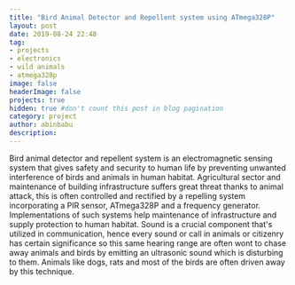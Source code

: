 ```yaml
---
title: "Bird Animal Detector and Repellent system using ATmega328P"
layout: post
date: 2019-08-24 22:48
tag:
- projects
- electronics
- wild animals
- atmega328p
image: false
headerImage: false
projects: true
hidden: true #don't count this post in blog pagination
category: project
author: abinbabu
description: 
---
```



Bird animal detector and repellent system is an electromagnetic sensing system that gives safety and security to human life by preventing unwanted interference of birds and animals in human habitat. 
Agricultural sector and maintenance of building infrastructure suffers great threat thanks to animal attack, this is often controlled and rectified by a repelling system incorporating a PIR sensor, ATmega328P and a frequency generator.
Implementations of such systems help maintenance of infrastructure and supply protection to human habitat. Sound is a crucial component that's utilized in communication, hence every sound or call in animals or citizenry has certain significance so this same hearing range are often wont to chase away animals and birds by emitting an ultrasonic sound which is disturbing to them.
Animals like dogs, rats and most of the birds are often driven away by this technique.
